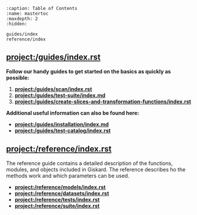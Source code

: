 ```{toctree}
:caption: Table of Contents
:name: mastertoc
:maxdepth: 2
:hidden:

guides/index
reference/index
```

## <project:/guides/index.rst>

**Follow our handy guides to get started on the basics as quickly as possible:**
1. **<project:/guides/scan/index.rst>**
2. **<project:/guides/test-suite/index.md>**
3. **<project:/guides/create-slices-and-transformation-functions/index.rst>**

**Additional useful information can also be found here:**
- **<project:/guides/installation/index.md>**
- **<project:/guides/test-catalog/index.rst>**

## <project:/reference/index.rst>

The reference guide contains a detailed description of the functions, modules, and objects included in Giskard.
The reference describes ho the methods work and which parameters can be used.

- **<project:/reference/models/index.rst>**
- **<project:/reference/datasets/index.rst>**
- **<project:/reference/tests/index.rst>**
- **<project:/reference/suite/index.rst>**